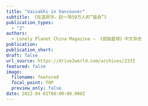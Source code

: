 ```yaml
---
title: "Vaisakhi in Vancouver"
subtitle: 《在温哥华，赶一场50万人的“庙会”》
publication_types:
  - "2"
authors:
  - Lonely Planet China Magazine — 《孤独星球》中文杂志
publication: 
publication_short: 
draft: false
url_source: https://drive2world.com/archives/2333
featured: false
image:
  filename: featured
  focal_point: TOP
  preview_only: false
date: 2022-04-01T00:00:00.000Z
---
```


